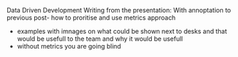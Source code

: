 Data Driven Development Writing from the presentation:
With annoptation to previous post- how to proritise and use metrics approach
- examples with imnages on what could be shown next to desks and that would be usefull to the team and why it would be usefull
- without metrics you are going blind


